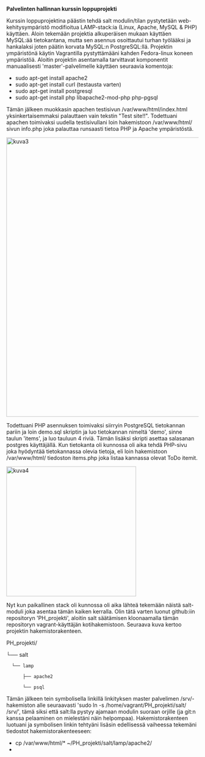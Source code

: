 **Palvelinten hallinnan kurssin loppuprojekti**

Kurssin loppuprojektina päästin tehdä salt modulin/tilan pystytetään web-kehitysympäristö modifioitua LAMP-stack:ia (Linux, Apache, MySQL & PHP) käyttäen. Aloin tekemään projektia alkuperäisen mukaan käyttäen MySQL:ää tietokantana, mutta sen asennus osoittautui turhan työlääksi ja hankalaksi joten päätin korvata MySQL:n PostgreSQL:llä. Projektin ympäristönä käytin Vagrantilla pystyttämääni kahden Fedora-linux koneen ympäristöä.
Aloitin projektin asentamalla tarvittavat komponentit manuaalisesti 'master'-palvelimelle käyttäen seuraavia komentoja:
- sudo apt-get install apache2
- sudo apt-get install curl (testausta varten)
- sudo apt-get install postgresql
- sudo apt-get install php libapache2-mod-php php-pgsql

Tämän jälkeen muokkasin apachen testisivun /var/www/html/index.html yksinkertaisemmaksi palauttaen vain tekstin "Test site!!". Todettuani apachen toimivaksi uudella testisivullani loin hakemistoon /var/www/html/ sivun info.php joka palauttaa runsaasti tietoa PHP ja Apache ympäristöstä.

<img width="731" alt="kuva3" src="https://github.com/user-attachments/assets/2c733654-8688-4aac-a35b-4b64eddb1c48" />

Todettuani PHP asennuksen toimivaksi siirryin PostgreSQL tietokannan pariin ja loin demo.sql skriptin ja luo tietokannan nimeltä 'demo', sinne taulun 'items', ja luo tauluun 4 riviä. Tämän lisäksi skripti asettaa salasanan postgres käyttäjällä. Kun tietokanta oli kunnossa oli aika tehdä PHP-sivu joka hyödyntää tietokannassa olevia tietoja, eli loin hakemistoon /var/www/html/ tiedoston items.php joka listaa kannassa olevat ToDo itemit.

<img width="340" alt="kuva4" src="https://github.com/user-attachments/assets/a6a95c99-7630-435e-8538-6b69779497a2" />

Nyt kun paikallinen stack oli kunnossa oli aika lähteä tekemään näistä salt-moduli joka asentaa tämän kaiken kerralla. Olin tätä varten luonut github:iin repositoryn 'PH_projekti', aloitin salt säätämisen kloonaamalla tämän repositoryn vagrant-käyttäjän kotihakemistoon. Seuraava kuva kertoo projektin hakemistorakenteen.

  PH_projekti/
  
  └── salt
  
      └── lamp
      
          ├── apache2
          
          └── psql

Tämän jälkeen tein symbolisella linkillä linkityksen master palvelimen /srv/-hakemiston alle seuraavasti 'sudo ln -s /home/vagrant/PH_projekti/salt/ /srv/', tämä siksi että salt:lla pystyy ajamaan modulin suoraan orjille (ja git:n kanssa pelaaminen on mielestäni näin helpompaa). Hakemistorakenteen luotuani ja symbolisen linkin tehtyäni lisäsin edellisessä vaiheessa tekemäni tiedostot hakemistorakenteeseen:

- cp /var/www/html/* ~/PH_projekti/salt/lamp/apache2/
- 


